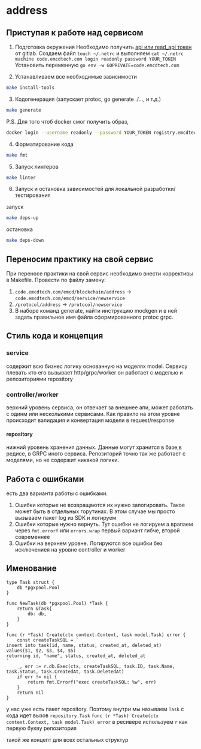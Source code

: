 # address

## Приступая к работе над сервисом

1. Подготовка окружения
    Необходимо получить [api или read_api токен](https://code.emcdtech.com/-/user_settings/personal_access_tokens) от gitlab.
    Создаем файл `touch ~/.netrc` и выполняем `cat ~/.netrc machine code.emcdtech.com login readonly password YOUR_TOKEN`
    Установить переменную `go env -w GOPRIVATE=code.emcdtech.com`


2. Устанавливаем все необходимые зависимости

```bash
make install-tools
```

3. Кодогенерация (запускает protoc, go generate ./..., и т.д.)

```bash
make generate
```

P.S. Для того чтоб docker смог получить образ,

```bash
docker login --username readonly --password YOUR_TOKEN registry.emcdtech.com
```

4. Форматирование кода

```bash
make fmt
```

5. Запуск линтеров

```bash
make linter
```

6. Запуск и остановка зависимостей для локальной разработки/тестирования

запуск

```bash
make deps-up
```

остановка

```bash
make deps-down
```

## Переносим практику на свой сервис

При переносе практики на свой сервис необходимо внести коррективы в Makefile. Провести по файлу замену:

1. ``code.emcdtech.com/emcd/blockchain/address`` -> ``code.emcdtech.com/emcd/service/newservice``
2. ``/protocol/address`` -> ``/protocol/newservice``
3. В наборе команд generate, найти инструкцию mockgen и в ней задать правильное имя файла сформированного protoc grpc.  

## Стиль кода и концепция
### service
содержит всю бизнес логику основанную на моделях model. Сервису плевать кто его вызывает  http/grpc/worker он работает с моделью и репозиториями repository
### controller/worker
верхний уровень сервиса, он отвечает за внешнее апи, может работать с одинм или несколькими сервисами. Как правило на этом уровне происходит валидация и конвертация модели в request/response
#### repository
нижний уровень хранения данных. Данные могут хранится в базе,в редисе, в GRPC иного сервиса. Репозиторий точно так же работает с моделями, но не содержит никакой логики.

## Работа с ошибками
есть два варианта работы с ошибками.
1. Ошибки которые не возвращаются их нужно залогировать. Такое может быть в отдельных горутинах. В этом случае мы просто вызываем пакет log из SDK и логируем
2. Ошибки которые нужно вернуть. Тут ошибки не логируем а врапаем через `fmt.errorf` или `errors.wrap` первый вариант гибче, второй  современнее
3. Ошибки на верхнем уровне. Логируются все ошибки без исключениея на уровне controller и worker

## Именование
```
type Task struct {
	db *pgxpool.Pool
}

func NewTask(db *pgxpool.Pool) *Task {
	return &Task{
		db: db,
	}
}

func (r *Task) Create(ctx context.Context, task model.Task) error {
	const createTaskSQL = `
insert into task(id, name, status, created_at, deleted_at)
values($1, $2, $3, $4, $5)
returning id, "name", status, created_at, deleted_at
`
	_, err := r.db.Exec(ctx, createTaskSQL, task.ID, task.Name, task.Status, task.CreatedAt, task.DeletedAt)
	if err != nil {
		return fmt.Errorf("exec createTaskSQL: %w", err)
	}
	return nil
}
```
у нас уже есть пакет repository. Поэтому внутри мы называем `Task`
с кода идет вызов `repository.Task`
`func (r *Task) Create(ctx context.Context, task model.Task) error`
в ресивере используем `r` как первую букву репозитория

такой же концепт для всех остальных структур
